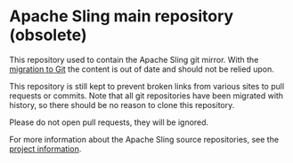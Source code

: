 # Apache Sling main repository (obsolete)

This repository used to contain the Apache Sling git mirror. With the
[migration to Git](https://issues.apache.org/jira/browse/SLING-3987)
the content is out of date and should not be relied upon.

This repository is still kept to prevent broken links from various
sites to pull requests or commits. Note that all git repositories
have been migrated with history, so there should be no reason
to clone this repository.

Please do not open pull requests, they will be ignored.

For more information about the Apache Sling source repositories, see
the [project information](https://sling.apache.org/project-information.html#source-repository).
